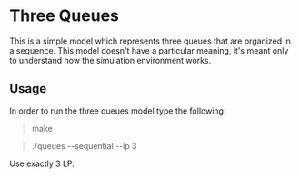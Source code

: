 # Three Queues
This is a simple model which represents three queues that are organized in a sequence. 
This model doesn't have a particular meaning, it's meant only to  understand how the simulation environment works. 

## Usage
In order to run the three queues model type the following:

> make

> ./queues --sequential --lp 3
 
 Use exactly 3 LP.

